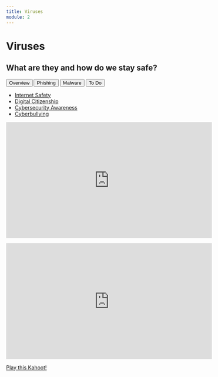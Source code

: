 ```yaml
---
title: Viruses
module: 2
---
```


# Viruses

## What are they and how do we stay safe?

<div class="tab">
  <button class="tablinks active" onclick="openTab(event, 'Overview')">Overview</button>
  <button class="tablinks" onclick="openTab(event, 'Phishing')">Phishing</button>
  <button class="tablinks" onclick="openTab(event, 'Malware')">Malware</button>
   <button class="tablinks" onclick="openTab(event, 'ToDo')">To Do</button>
</div>

<!-- Tab content -->
<div id="Overview" class="tabcontent" style="display:block">

<p>
<ul>
<li>
<a href="https://youtu.be/qtJNRxMRuPE" data-lity>Internet Safety</a>
</li>
<li>
<a href="https://youtu.be/yfZN4_gP5kQ" data-lity>Digital Citizenship</a>
</li>
<li>
<a href="https://youtu.be/6BJLmfscrqo" data-lity>Cybersecurity Awareness</a>
</li>
<li>
<a href="https://youtu.be/vtfMzmkYp9E" data-lity>Cyberbullying</a>
</li>
</ul>
</p>


</div>

<div id="Phishing" class="tabcontent">

<p>

<iframe width="560" height="315" src="https://www.youtube.com/embed/XBkzBrXlle0" title="YouTube video player" frameborder="0" allow="accelerometer; autoplay; clipboard-write; encrypted-media; gyroscope; picture-in-picture; web-share" allowfullscreen></iframe>
</p>
</div>


<div id="Malware" class="tabcontent">

<p>
<iframe width="560" height="315" src="https://www.youtube.com/embed/eNBx9kbgdDY" title="YouTube video player" frameborder="0" allow="accelerometer; autoplay; clipboard-write; encrypted-media; gyroscope; picture-in-picture; web-share" allowfullscreen></iframe>

</p>

</div>

<div id="ToDo" class="tabcontent">
<a href="https://kahoot.it/challenge/05880653?challenge-id=84387498-97d5-4d82-ae4e-eabb1c94cf58_1687241780558"> Play this Kahoot!</a>


</div>